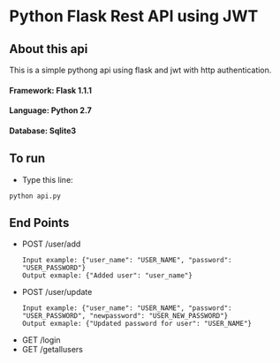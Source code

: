 # Python Flask Rest API using JWT

## About this api

This is a simple pythong api using flask and jwt with http authentication.

#### Framework: Flask 1.1.1
#### Language: Python 2.7
#### Database: Sqlite3

## To run
- Type this line:
```
python api.py
```

## End Points
- POST /user/add
    ```
    Input example: {"user_name": "USER_NAME", "password": "USER_PASSWORD"}
    Output exmaple: {"Added user": "user_name"}
    ```
- POST /user/update
    ```
    Input example: {"user_name": "USER_NAME", "password": "USER_PASSWORD", "newpassword": "USER_NEW_PASSWORD"}
    Output exmaple: {"Updated password for user": "USER_NAME"}
    ```
- GET /login
- GET /getallusers
 